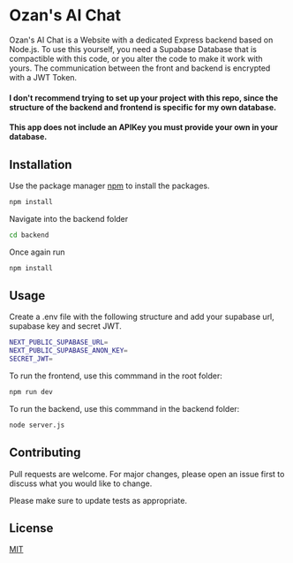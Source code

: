 # Ozan's AI Chat

Ozan's AI Chat is a Website with a dedicated Express backend based on Node.js.
To use this yourself, you need a Supabase Database that is compactible with this code, or you alter the code to make it work with yours. The communication between the front and backend is encrypted with a JWT Token. 
#### I don't recommend trying to set up your project with this repo, since the structure of the backend and frontend is specific for my own database.

#### This app does not include an APIKey you must provide your own in your database.

## Installation

Use the package manager [npm](https://docs.npmjs.com/downloading-and-installing-node-js-and-npm) to install the packages.

```bash
npm install
```
Navigate into the backend folder
```bash
cd backend
```
Once again run

```bash
npm install
```

## Usage
Create a .env file with the following structure and add your supabase url, supabase key and secret JWT.
```bash
NEXT_PUBLIC_SUPABASE_URL=
NEXT_PUBLIC_SUPABASE_ANON_KEY=
SECRET_JWT=
```
To run the frontend, use this commmand in the root folder:
```bash
npm run dev
```
To run the backend, use this commmand in the backend folder:
```bash
node server.js
```


## Contributing

Pull requests are welcome. For major changes, please open an issue first
to discuss what you would like to change.

Please make sure to update tests as appropriate.

## License

[MIT](https://choosealicense.com/licenses/mit/)